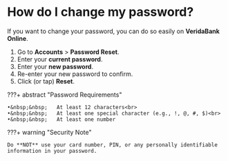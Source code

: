 # How do I change my password?

If you want to change your password, you can do so easily on **VeridaBank Online**.

1.	Go to **Accounts** > **Password Reset**.
2.  Enter your **current password**.
3.	Enter your **new password**.
4.	Re-enter your new password to confirm.
5.	Click (or tap) **Reset**.

???+ abstract "Password Requirements"

    •&nbsp;&nbsp;	At least 12 characters<br>
    •&nbsp;&nbsp;	At least one special character (e.g., !, @, #, $)<br>
    •&nbsp;&nbsp;	At least one number

???+ warning "Security Note"

    Do **NOT** use your card number, PIN, or any personally identifiable information in your password.
